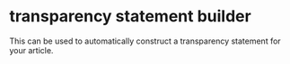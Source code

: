 # transparency statement builder


This can be used to automatically construct a transparency statement for your article. 
